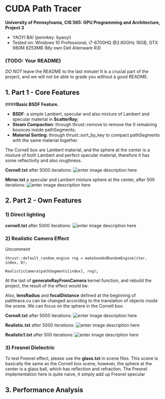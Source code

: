 CUDA Path Tracer
================

**University of Pennsylvania, CIS 565: GPU Programming and Architecture, Project 3**

* YAOYI BAI (pennkey: byaoyi)
* Tested on: Windows 10 Professional, i7-6700HQ  @2.60GHz 16GB, GTX 980M 8253MB (My own Dell Alienware R3)

### (TODO: Your README)

*DO NOT* leave the README to the last minute! It is a crucial part of the
project, and we will not be able to grade you without a good README.

## 1. Part 1 - Core Features
####**Basic BSDF Feature.** 

 - **BSDF**:  a simple Lambert, specular and also mixture of Lambert and specular material in **ScatterRay**;
 - **Steam Compaction**: through thrust::remove to remove the 0 remaining bounces inside pathSegments;
 - **Material Sorting**: through thrust::sort_by_key to compact pathSegments with the same material together.

The Cornell box are Lambert material, and the sphere at the center is a mixture of both Lambert and perfect specular material, therefore it has some reflectivity and also roughness. 

**Cornell.txt** after 5000 iterations:
![enter image description here](https://lh3.googleusercontent.com/-i2Wx3KM3VGc/Wc8ElRgYFCI/AAAAAAAAA6s/RT3osXf1LLc67gfhvPe51cIgmMRUZL38gCLcBGAs/s0/cornell.2017-09-30_02-37-01z.5000samp.png "cornell.2017-09-30_02-37-01z.5000samp.png")

**Mirror.txt** a specular and Lambert mixture sphere at the center, after 500 iterations:
![enter image description here](https://lh3.googleusercontent.com/-zhM-jUWEfnE/Wc8GCnjUv-I/AAAAAAAAA68/FGqjPM4225c88tWV9qbfbIynRMweThMWgCLcBGAs/s0/cornell.2017-09-30_02-42-46z.5000samp.png "cornell.2017-09-30_02-42-46z.5000samp.png")

## 2. Part 2 - Own Features
### 1) Direct lighting
**cornell.txt** after 5000 iterations:
![enter image description here](https://lh3.googleusercontent.com/-HP8DYyMJ-lo/WdDvhCkQvxI/AAAAAAAAA8o/VlEKIv-vmycPnpmsbdQjqiBYjPfBeNPcQCLcBGAs/s0/cornell.2017-10-01_03-59-22z.5000samp.png "cornell.2017-10-01_03-59-22z.5000samp.png")


### 2) Realistic Camera Effect

Uncomment

   

    thrust::default_random_engine rng = makeSeededRandomEngine(iter, index, 0);
    
    RealisticCamera(pathSegments[index], rng);

At the last of **generateRayFromCamera** kernel function, and rebuild the project, the result of the effect would be:

 Also, **lensRadius**  and **focalDistance** defined at the beginning of pathtrace.cu can be changed according to the translation of objects inside the scene. We can focus on the sphere in the Cornell box:

**Cornell.txt** after 5000 iterations:
![enter image description here](https://lh3.googleusercontent.com/-HJFEbFjS1x8/Wc-8C9pIZDI/AAAAAAAAA7g/XXqN69WTs80SHLmExtIDW3BH23WevDg5wCLcBGAs/s0/cornell.2017-09-30_15-37-14z.5000samp.png "cornell.2017-09-30_15-37-14z.5000samp.png")

**Realistic.txt** after 5000 iterations:
![enter image description here](https://lh3.googleusercontent.com/-JbpKdBJO3so/Wc-9ZIgJDtI/AAAAAAAAA7w/EBlwHkN8TrYKAkc-Q_-oL5GAz6Pxx-s9QCLcBGAs/s0/cornell.2017-09-30_15-44-36z.5000samp.png "cornell.2017-09-30_15-44-36z.5000samp.png")

**Realistic1.txt** after 500 iterations:
![enter image description here](https://lh3.googleusercontent.com/-Rzb9wMWyYMs/Wc-_Pv7f-4I/AAAAAAAAA8A/dIh6GjxvWIY8XFKpYBBkyej259_pTCyOQCLcBGAs/s0/cornell.2017-09-30_15-53-57z.5000samp.png "cornell.2017-09-30_15-53-57z.5000samp.png")

### 3) Fresnel Dielectric
To test Fresnel effect, please use the **glass.txt** in scene files. 
This scene is basically the same as the Cornell box scene, however, the sphere at the center is a glass ball, which has reflection and refraction. The Fresnel implementation here is quite naive, it simply add up Fresnel specular 



## 3. Performance Analysis 

